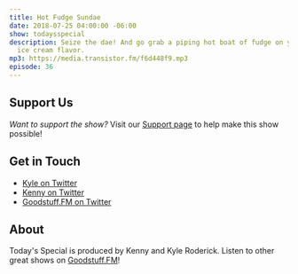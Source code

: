 ```yaml
---
title: Hot Fudge Sundae
date: 2018-07-25 04:00:00 -06:00
show: todaysspecial
description: Seize the dae! And go grab a piping hot boat of fudge on your favorite
  ice cream flavor.
mp3: https://media.transistor.fm/f6d448f9.mp3
episode: 36
---
```



## Support Us
*Want to support the show?* Visit our [Support page](https://goodstuff.fm/support) to help make this show possible!

## Get in Touch
- [Kyle on Twitter](http://twitter.com/dogburps)
- [Kenny on Twitter](http://twitter.com/kennyroderick_)
- [Goodstuff.FM on Twitter](http://twitter.com/goodstufffm)
## About

Today's Special is produced by Kenny and Kyle Roderick. Listen to other great shows on [Goodstuff.FM](http://goodstuff.fm/shows)!